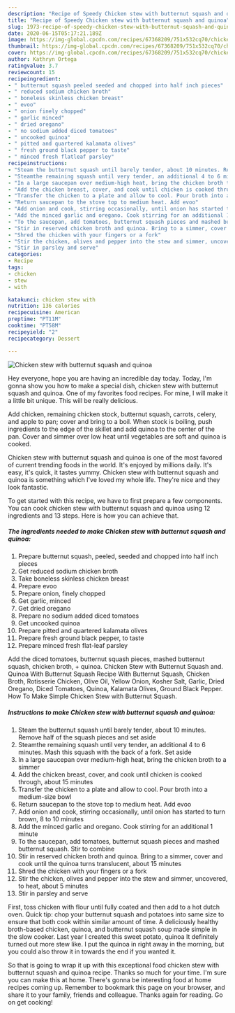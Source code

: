 ```yaml
---
description: "Recipe of Speedy Chicken stew with butternut squash and quinoa"
title: "Recipe of Speedy Chicken stew with butternut squash and quinoa"
slug: 1973-recipe-of-speedy-chicken-stew-with-butternut-squash-and-quinoa
date: 2020-06-15T05:17:21.189Z
image: https://img-global.cpcdn.com/recipes/67368209/751x532cq70/chicken-stew-with-butternut-squash-and-quinoa-recipe-main-photo.jpg
thumbnail: https://img-global.cpcdn.com/recipes/67368209/751x532cq70/chicken-stew-with-butternut-squash-and-quinoa-recipe-main-photo.jpg
cover: https://img-global.cpcdn.com/recipes/67368209/751x532cq70/chicken-stew-with-butternut-squash-and-quinoa-recipe-main-photo.jpg
author: Kathryn Ortega
ratingvalue: 3.7
reviewcount: 15
recipeingredient:
- " butternut squash peeled seeded and chopped into half inch pieces"
- " reduced sodium chicken broth"
- " boneless skinless chicken breast"
- " evoo"
- " onion finely chopped"
- " garlic minced"
- " dried oregano"
- " no sodium added diced tomatoes"
- " uncooked quinoa"
- " pitted and quartered kalamata olives"
- " fresh ground black pepper to taste"
- " minced fresh flatleaf parsley"
recipeinstructions:
- "Steam the butternut squash until barely tender, about 10 minutes. Remove half of the squash pieces and set aside"
- "Steamthe remaining squash until very tender, an additional 4 to 6 minutes. Mash this squash with the back of a fork. Set aside"
- "In a large saucepan over medium-high heat, bring the chicken broth to a simmer"
- "Add the chicken breast, cover, and cook until chicken is cooked through, about 15 minutes"
- "Transfer the chicken to a plate and allow to cool. Pour broth into a medium-size bowl"
- "Return saucepan to the stove top to medium heat. Add evoo"
- "Add onion and cook, stirring occasionally, until onion has started to turn brown, 8 to 10 minutes"
- "Add the minced garlic and oregano. Cook stirring for an additional 1 minute"
- "To the saucepan, add tomatoes, butternut squash pieces and mashed butternut squash. Stir to combine"
- "Stir in reserved chicken broth and quinoa. Bring to a simmer, cover and cook until the quinoa turns translucent, about 15 minutes"
- "Shred the chicken with your fingers or a fork"
- "Stir the chicken, olives and pepper into the stew and simmer, uncovered, to heat, about 5 minutes"
- "Stir in parsley and serve"
categories:
- Recipe
tags:
- chicken
- stew
- with

katakunci: chicken stew with 
nutrition: 136 calories
recipecuisine: American
preptime: "PT11M"
cooktime: "PT58M"
recipeyield: "2"
recipecategory: Dessert

---
```



![Chicken stew with butternut squash and quinoa](https://img-global.cpcdn.com/recipes/67368209/751x532cq70/chicken-stew-with-butternut-squash-and-quinoa-recipe-main-photo.jpg)

Hey everyone, hope you are having an incredible day today. Today, I'm gonna show you how to make a special dish, chicken stew with butternut squash and quinoa. One of my favorites food recipes. For mine, I will make it a little bit unique. This will be really delicious.

Add chicken, remaining chicken stock, butternut squash, carrots, celery, and apple to pan; cover and bring to a boil. When stock is boiling, push ingredients to the edge of the skillet and add quinoa to the center of the pan. Cover and simmer over low heat until vegetables are soft and quinoa is cooked.

Chicken stew with butternut squash and quinoa is one of the most favored of current trending foods in the world. It's enjoyed by millions daily. It's easy, it's quick, it tastes yummy. Chicken stew with butternut squash and quinoa is something which I've loved my whole life. They're nice and they look fantastic.


To get started with this recipe, we have to first prepare a few components. You can cook chicken stew with butternut squash and quinoa using 12 ingredients and 13 steps. Here is how you can achieve that.

<!--inarticleads1-->

##### The ingredients needed to make Chicken stew with butternut squash and quinoa:

1. Prepare  butternut squash, peeled, seeded and chopped into half inch pieces
1. Get  reduced sodium chicken broth
1. Take  boneless skinless chicken breast
1. Prepare  evoo
1. Prepare  onion, finely chopped
1. Get  garlic, minced
1. Get  dried oregano
1. Prepare  no sodium added diced tomatoes
1. Get  uncooked quinoa
1. Prepare  pitted and quartered kalamata olives
1. Prepare  fresh ground black pepper, to taste
1. Prepare  minced fresh flat-leaf parsley


Add the diced tomatoes, butternut squash pieces, mashed butternut squash, chicken broth, + quinoa. Chicken Stew with Butternut Squash and. Quinoa With Butternut Squash Recipe With Butternut Squash, Chicken Broth, Rotisserie Chicken, Olive Oil, Yellow Onion, Kosher Salt, Garlic, Dried Oregano, Diced Tomatoes, Quinoa, Kalamata Olives, Ground Black Pepper. How To Make Simple Chicken Stew with Butternut Squash. 

<!--inarticleads2-->

##### Instructions to make Chicken stew with butternut squash and quinoa:

1. Steam the butternut squash until barely tender, about 10 minutes. Remove half of the squash pieces and set aside
1. Steamthe remaining squash until very tender, an additional 4 to 6 minutes. Mash this squash with the back of a fork. Set aside
1. In a large saucepan over medium-high heat, bring the chicken broth to a simmer
1. Add the chicken breast, cover, and cook until chicken is cooked through, about 15 minutes
1. Transfer the chicken to a plate and allow to cool. Pour broth into a medium-size bowl
1. Return saucepan to the stove top to medium heat. Add evoo
1. Add onion and cook, stirring occasionally, until onion has started to turn brown, 8 to 10 minutes
1. Add the minced garlic and oregano. Cook stirring for an additional 1 minute
1. To the saucepan, add tomatoes, butternut squash pieces and mashed butternut squash. Stir to combine
1. Stir in reserved chicken broth and quinoa. Bring to a simmer, cover and cook until the quinoa turns translucent, about 15 minutes
1. Shred the chicken with your fingers or a fork
1. Stir the chicken, olives and pepper into the stew and simmer, uncovered, to heat, about 5 minutes
1. Stir in parsley and serve


First, toss chicken with flour until fully coated and then add to a hot dutch oven. Quick tip: chop your butternut squash and potatoes into same size to ensure that both cook within similar amount of time. A deliciously healthy broth-based chicken, quinoa, and butternut squash soup made simple in the slow cooker. Last year I created this sweet potato, quinoa It definitely turned out more stew like. I put the quinoa in right away in the morning, but you could also throw it in towards the end if you wanted it. 

So that is going to wrap it up with this exceptional food chicken stew with butternut squash and quinoa recipe. Thanks so much for your time. I'm sure you can make this at home. There's gonna be interesting food at home recipes coming up. Remember to bookmark this page on your browser, and share it to your family, friends and colleague. Thanks again for reading. Go on get cooking!
